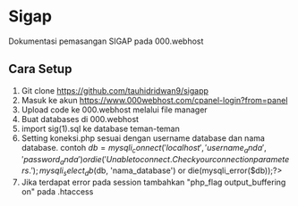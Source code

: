 # Sigap

Dokumentasi pemasangan SIGAP pada 000.webhost

## Cara Setup

1. Git clone https://github.com/tauhidridwan9/sigapp
2. Masuk ke akun https://www.000webhost.com/cpanel-login?from=panel
3. Upload code ke 000.webhost melalui file manager
4. Buat databases di 000.webhost
5. import sig(1).sql ke database teman-teman
6. Setting koneksi.php sesuai dengan username database dan nama database. contoh $db = mysqli_connect('localhost', 'username_anda', 'password_anda') or die('Unable to connect. Check your      connection parameters.'); mysqli_select_db($db, 'nama_database') or die(mysqli_error($db));?>
7. Jika terdapat error pada session tambahkan "php_flag output_buffering on" pada .htaccess
